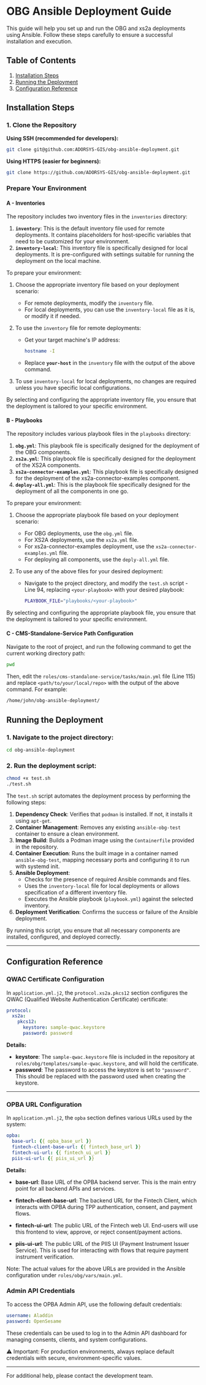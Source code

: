 # OBG Ansible Deployment Guide

This guide will help you set up and run the OBG and xs2a deployments using Ansible. Follow these steps carefully to ensure a successful installation and execution.

## Table of Contents

1. [Installation Steps](#installation-steps)
2. [Running the Deployment](#running-the-deployment)
3. [Configuration Reference](#configuration-reference)

## Installation Steps

### 1. Clone the Repository

**Using SSH (recommended for developers):**
```bash
git clone git@github.com:ADORSYS-GIS/obg-ansible-deployment.git
```

**Using HTTPS (easier for beginners):**
```bash
git clone https://github.com/ADORSYS-GIS/obg-ansible-deployment.git
```

### Prepare Your Environment

#### A - Inventories
The repository includes two inventory files in the `inventories` directory:

1. **`inventory`**: This is the default inventory file used for remote deployments. It contains placeholders for host-specific variables that need to be customized for your environment.
2. **`inventory-local`**: This inventory file is specifically designed for local deployments. It is pre-configured with settings suitable for running the deployment on the local machine.

To prepare your environment:

1. Choose the appropriate inventory file based on your deployment scenario:
   - For remote deployments, modify the `inventory` file.
   - For local deployments, you can use the `inventory-local` file as it is, or modify it if needed.

2. To use the `inventory` file for remote deployments:
   - Get your target machine's IP address:
     ```bash
     hostname -I
     ```
   - Replace **`your-host`** in the `inventory` file with the output of the above command.

3. To use `inventory-local` for local deployments, no changes are required unless you have specific local configurations.

By selecting and configuring the appropriate inventory file, you ensure that the deployment is tailored to your specific environment.

#### B - Playbooks

The repository includes various playbook files in the `playbooks` directory:

1. **`obg.yml`**: This playbook file is specifically designed for the deployment of the OBG components.
2. **`xs2a.yml`**: This playbook file is specifically designed for the deployment of the XS2A components.
3. **`xs2a-connector-examples.yml`**: This playbook file is specifically designed for the deployment of the xs2a-connector-examples component.
4. **`deploy-all.yml`**: This is the playbook file specifically designed for the deployment of all the components in one go.

To prepare your environment:

1. Choose the appropriate playbook file based on your deployment scenario:
   - For OBG deployments, use the `obg.yml` file.
   - For XS2A deployments, use the `xs2a.yml` file.
   - For xs2a-connector-examples deployment, use the `xs2a-connector-examples.yml` file.
   - For deploying all components, use the `deply-all.yml` file.

2. To use any of the above files for your desired deployment:
   - Navigate to the project directory, and modify the `test.sh` script - Line 94, replacing `<your-playbook>` with your desired playbook:
     ```bash
     PLAYBOOK_FILE="playbooks/<your-playbook>"
     ```
By selecting and configuring the appropriate playbook file, you ensure that the deployment is tailored to your specific environment.

#### C - CMS-Standalone-Service Path Configuration

Navigate to the root of project, and run the following command to get the current working directory path:
```bash
pwd
```

Then, edit the `roles/cms-standalone-service/tasks/main.yml` file (Line 115) and replace `<path/to/your/local/repo>` with the output of the above command. For example:
```bash
/home/john/obg-ansible-deployment/
```

## Running the Deployment

### 1. Navigate to the project directory:
```bash
cd obg-ansible-deployment
```

### 2. Run the deployment script:
```bash
chmod +x test.sh
./test.sh
```

The `test.sh` script automates the deployment process by performing the following steps:
1. **Dependency Check**: Verifies that `podman` is installed. If not, it installs it using `apt-get`.
2. **Container Management**: Removes any existing `ansible-obg-test` container to ensure a clean environment.
3. **Image Build**: Builds a Podman image using the `Containerfile` provided in the repository.
4. **Container Execution**: Runs the built image in a container named `ansible-obg-test`, mapping necessary ports and configuring it to run with systemd init.
5. **Ansible Deployment**:
   - Checks for the presence of required Ansible commands and files.
   - Uses the `inventory-local` file for local deployments or allows specification of a different inventory file.
   - Executes the Ansible playbook (`playbook.yml`) against the selected inventory.
6. **Deployment Verification**: Confirms the success or failure of the Ansible deployment.

By running this script, you ensure that all necessary components are installed, configured, and deployed correctly.

---

## Configuration Reference

### QWAC Certificate Configuration

In `application.yml.j2`, the `protocol.xs2a.pkcs12` section configures the QWAC (Qualified Website Authentication Certificate) certificate:

```yaml
protocol:
  xs2a:
    pkcs12:
      keystore: sample-qwac.keystore
      password: password
```

**Details:**

- **keystore**: The `sample-qwac.keystore` file is included in the repository at `roles/obg/templates/sample-qwac.keystore`, and will hold the certificate.
- **password**: The password to access the keystore is set to `"password"`. This should be replaced with the password used when creating the keystore.

---

### OPBA URL Configuration

In `application.yml.j2`, the `opba` section defines various URLs used by the system:

```yaml
opba:
  base-url: {{ opba_base_url }}
  fintech-client-base-url: {{ fintech_base_url }}
  fintech-ui-url: {{ fintech_ui_url }}
  piis-ui-url: {{ piis_ui_url }}
```

**Details:**

- **base-url**: Base URL of the OPBA backend server. This is the main entry point for all backend APIs and services.

- **fintech-client-base-url**: The backend URL for the Fintech Client, which interacts with OPBA during TPP authentication, consent, and payment flows.

- **fintech-ui-url**: The public URL of the Fintech web UI. End-users will use this frontend to view, approve, or reject consent/payment actions.

- **piis-ui-url**: The public URL of the PIIS UI (Payment Instrument Issuer Service). This is used for interacting with flows that require payment instrument verification.

Note:
The actual values for the above URLs are provided in the Ansible configuration under
`roles/obg/vars/main.yml`.


### Admin API Credentials
To access the OPBA Admin API, use the following default credentials:

```yml
username: Aladdin
password: OpenSesame
```
These credentials can be used to log in to the Admin API dashboard for managing consents, clients, and system configurations.

⚠️ Important: For production environments, always replace default credentials with secure, environment-specific values.

---

For additional help, please contact the development team.

